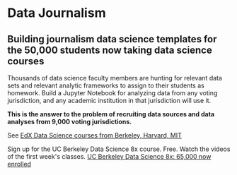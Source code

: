 # Data Journalism

## Building journalism data science templates for the 50,000 students now taking data science courses

Thousands of data science faculty members are hunting for relevant data sets and relevant analytic frameworks to assign to their students as homework.  Build a Jupyter Notebook for analyzing data from any voting jurisdiction, and any academic institution in that jurisdiction will use it.

**This is the answer to the problem of recruiting data sources and data analyses from 9,000 voting jurisdictions.**


See [EdX Data Science courses from Berkeley, Harvard, MIT](https://www.edx.org/course/subject/data-science)

Sign up for the UC Berkeley Data Science 8x course.  Free. Watch the videos of the first week's classes.
[UC Berkeley Data Science 8x: 65,000 now enrolled](https://www.edx.org/course/foundations-of-data-science-computational-thinking-with-python-0)
